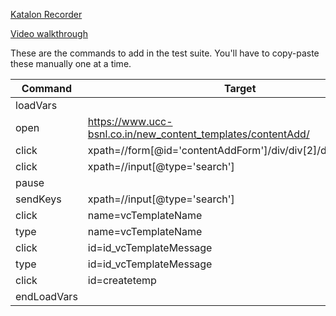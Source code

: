 [Katalon Recorder](https://chrome.google.com/webstore/detail/katalon-recorder-selenium/ljdobmomdgdljniojadhoplhkpialdid)

[Video walkthrough](https://drive.google.com/drive/folders/1kh-XSykRj6w5dGrjZh7sZXjSgvdAGtjU)

These are the commands to add in the test suite. You'll have to copy-paste these manually one at a time. 

| Command     | Target                                                         | Value        |
|-------------|----------------------------------------------------------------|--------------|
| loadVars    | <name of the Test Data file>                                   |              |
| open        | https://www.ucc-bsnl.co.in/new_content_templates/contentAdd/   |              |
| click       | xpath=//form[@id='contentAddForm']/div/div[2]/div/div[3]/label |              |
| click       | xpath=//input[@type='search']                                  |              |
| pause       |                                                                | 1000         |
| sendKeys    | xpath=//input[@type='search']                                  | ${KEY_ENTER} |
| click       | name=vcTemplateName                                            |              |
| type        | name=vcTemplateName                                            | ${name}      |
| click       | id=id_vcTemplateMessage                                        |              |
| type        | id=id_vcTemplateMessage                                        | ${message}   |
| click       | id=createtemp                                                  |              |
| endLoadVars |                                                                |              |
